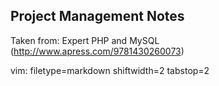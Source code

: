 ## Project Management Notes ##

Taken from: Expert PHP and MySQL (http://www.apress.com/9781430260073)


vim: filetype=markdown shiftwidth=2 tabstop=2
